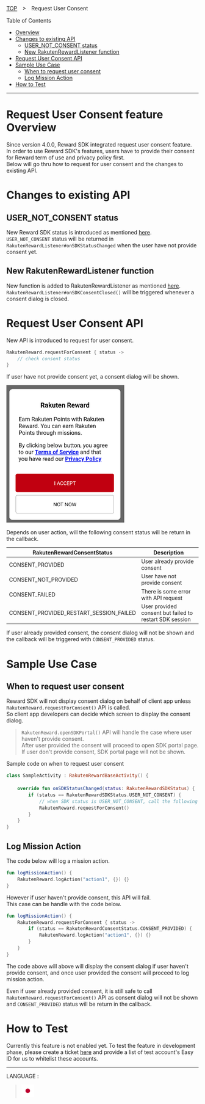 [TOP](../../README.md#top)　>　Request User Consent

Table of Contents
* [Overview](#request-user-consent-feature-overview)<br>
* [Changes to existing API](#changes-to-existing-api) <br>
    * [USER_NOT_CONSENT status](#user_not_consent-status) <br>
    * [New RakutenRewardListener function](#new-rakutenrewardlistener-function) <br>
* [Request User Consent API](#request-user-consent-api)
* [Sample Use Case](#sample-use-case)
    * [When to request user consent](#when-to-request-user-consent)
    * [Log Mission Action](#log-mission-action)
* [How to Test](#how-to-test)

---
# Request User Consent feature Overview
Since version 4.0.0, Reward SDK integrated request user consent feature. <br>
In order to use Reward SDK's features, users have to provide their consent for Reward term of use and privacy policy first. <br>
Below will go thru how to request for user consent and the changes to existing API. <br>

# Changes to existing API
## USER_NOT_CONSENT status
New Reward SDK status is introduced as mentioned [here](../APIReference/README.md#rakutenrewardsdkstatus). <br>
`USER_NOT_CONSENT` status will be returned in `RakutenRewardListener#onSDKStatusChanged` when the user have not provide consent yet. <br>

## New RakutenRewardListener function
New function is added to RakutenRewardListener as mentioned [here](../APIReference/README.md#rakutenrewardlistener). <br>
`RakutenRewardListener#onSDKConsentClosed()` will be triggered whenever a consent dialog is closed.

# Request User Consent API
New API is introduced to request for user consent. 

```kotlin
RakutenReward.requestForConsent { status ->
    // check consent status
}
```
If user have not provide consent yet, a consent dialog will be shown. 

![Consent Dialog](consent-dialog.png)

Depends on user action, will the following consent status will be return in the callback.

| RakutenRewardConsentStatus | Description |
| --- | --- |
| CONSENT_PROVIDED | User already provide consent |
| CONSENT_NOT_PROVIDED | User have not provide consent |
| CONSENT_FAILED | There is some error with API request |
| CONSENT_PROVIDED_RESTART_SESSION_FAILED | User provided consent but failed to restart SDK session |

If user already provided consent, the consent dialog will not be shown and the callback will be triggered with `CONSENT_PROVIDED` status.

# Sample Use Case
## When to request user consent
Reward SDK will not display consent dialog on behalf of client app unless `RakutenReward.requestForConsent()` API is called. <br>
So client app developers can decide which screen to display the consent dialog.

> `RakutenReward.openSDKPortal()` API will handle the case where user haven't provide consent. <br>
> After user provided the consent will proceed to open SDK portal page. <br>
> If user don't provide consent, SDK portal page will not be shown.

Sample code on when to request user consent
```kotlin
class SampleActivity : RakutenRewardBaseActivity() {

    override fun onSDKStatusChanged(status: RakutenRewardSDKStatus) {
        if (status == RakutenRewardSDKStatus.USER_NOT_CONSENT) {
            // when SDK status is USER_NOT_CONSENT, call the following API to show consent dialog to request user consent
            RakutenReward.requestForConsent()
        }
    }
}
```

## Log Mission Action
The code below will log a mission action. 

```kotlin
fun logMissionAction() {
    RakutenReward.logAction("action1", {}) {}
}
```

However if user haven't provide consent, this API will fail. <br>
This case can be handle with the code below.

```kotlin
fun logMissionAction() {
    RakutenReward.requestForConsent { status ->
        if (status == RakutenRewardConsentStatus.CONSENT_PROVIDED) {
            RakutenReward.logAction("action1", {}) {}
        }
    }
}
```

The code above will above will display the consent dialog if user haven't provide consent, and once user provided the consent will proceed to log mission action.

Even if user already provided consent, it is still safe to call `RakutenReward.requestForConsent()` API as consent dialog will not be shown and `CONSENT_PROVIDED` status will be return in the callback.


# How to Test
Currently this feature is not enabled yet. To test the feature in development phase, please create a ticket [here](https://confluence.rakuten-it.com/confluence/x/8Hx3sw) and provide a list of test account's Easy ID for us to whitelist these accounts. 

---
LANGUAGE :
> [![ja](../lang/ja.png)](../ja/consent/README.md)